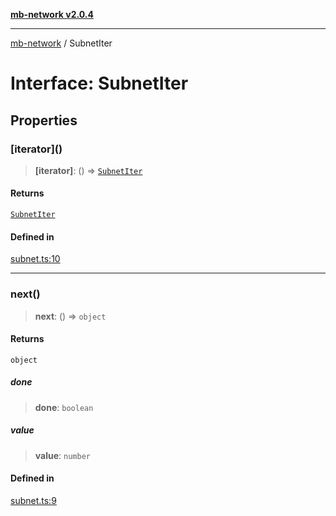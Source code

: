 [**mb-network v2.0.4**](../README.md)

***

[mb-network](../README.md) / SubnetIter

# Interface: SubnetIter

## Properties

### \[iterator\]()

> **\[iterator\]**: () => [`SubnetIter`](SubnetIter.md)

#### Returns

[`SubnetIter`](SubnetIter.md)

#### Defined in

[subnet.ts:10](https://github.com/mbachmann97/mb-network/blob/13e5b592b92af2d2d7b66f6aa710b2b87a7c9e34/src/subnet.ts#L10)

***

### next()

> **next**: () => `object`

#### Returns

`object`

##### done

> **done**: `boolean`

##### value

> **value**: `number`

#### Defined in

[subnet.ts:9](https://github.com/mbachmann97/mb-network/blob/13e5b592b92af2d2d7b66f6aa710b2b87a7c9e34/src/subnet.ts#L9)
